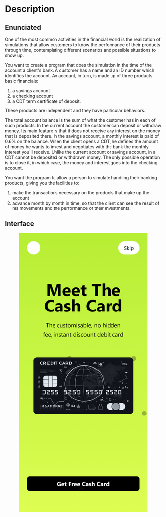 # Description

## Enunciated

One of the most common activities in the financial world is the realization of
simulations that allow customers to know the performance of their products
through time, contemplating different scenarios and possible situations
to show up.

You want to create a program that does the simulation in the time of the account
a client's bank.
A customer has a name and an ID number which identifies the account.
An account, in turn, is made up of three products
basic financials: 

1. a savings account
2. a checking account
3. a CDT term certificate of deposit.

These products are independent and they have particular behaviors.

The total account balance is the sum of what the customer has in each
of such products. In the current account the customer can deposit or withdraw
money.
Its main feature is that it does not receive any interest on the money that
is deposited there. In the savings account, a monthly interest is paid
of 0.6% on the balance.
When the client opens a CDT, he defines the amount of money he wants to invest
and negotiates with the bank the monthly interest you'll receive. Unlike the
current account or savings account, in a CDT cannot be deposited or withdrawn
money. The only possible operation is to close it, in which case, the money and
interest goes into the checking account.

You want the program to allow a person to simulate handling their
banking products, giving you the facilities to: 

1. make the transactions necessary on the products that make up the account
2. advance month by month in time, so that the client can see the result
 of his movements and the performance of their investments.

## Interface

<p align="center">
    <img src="docs/Interface.png" alt="Interface" width="414" />
</p>